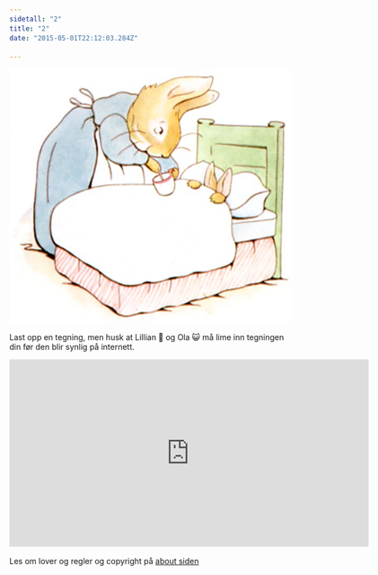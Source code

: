 ```yaml
---
sidetall: "2"
title: "2"
date: "2015-05-01T22:12:03.284Z"

---
```





![Geir Gliser'n Grevling & Herr Havre Rev](./2.jpg)
<!--
Alle dyrene i LilloSkogen er redde for at Herr Havre Rev skal spise dem, bortsett fra Geir Grevling. Geir Grevling har nemlig så skarpe tenner og så kraftige kjevemuskler at han kan bite seg fast i revebeinet til reven. (TYGG!)

##Del 2 av

#Gru-somme Grevling Geir

#kidnapper 7 kaninbabyer,

##KaninPappa og Petra Kanini

##og EnhjørningLillian tar opp jakten

Laget av legendariske
##BEATRIX POTTER

i samarbeid med
##Lillian Raae-Vea (4)
og hennes
##Muntre Bande
av venner og (Ola Vea)






##Her er dine tegninger:

![Amund_kaniner_side_2](./Amund_kaniner_side_3.JPG)

![Ida_side_2_](./Ida_side_2.png)

 ![Viktor_side_2_](./Viktor2.png)


##Tusen takk
for at du var dugnadsdeltager og lastet opp en tegning til vår felles [Gatsby barnebokbutikk](https://www.gatsbyjs.org/tutorial/).

Hilsen Lillian 🦄 og Ola 😺 i laboraturiet i det bittelille Hvite Hus på Rodeløkka, Oslo, Norway, Earth, next to Venus.
-->
Last opp en tegning, men husk at Lillian 🦄 og Ola 😺 må lime inn tegningen din før den blir synlig på internett.


<iframe src="https://docs.google.com/forms/d/e/1FAIpQLSdaU1qxlU76iRXUClnxtVycECOt0wqjnCQ8tT6mIzPJxbwDUg/viewform?embedded=true" width="640" height="333" frameborder="0" marginheight="0" marginwidth="0">Loading...</iframe>

Les om lover og regler og copyright
på [about siden](/about/)

<!-- kart til købb <iframe src="https://www.google.com/maps/embed?pb=!1m28!1m12!1m3!1d1000.052956067385!2d10.78582562411509!3d59.91378958952722!2m3!1f0!2f0!3f0!3m2!1i1024!2i768!4f13.1!4m13!3e2!4m5!1s0x46416e56b543cf25%3A0x5f0e38c8b8494106!2zRW5zasO4IFQsIE9zbG8!3m2!1d59.914665!2d10.787479099999999!4m5!1s0x46416e56e6bf1361%3A0x7921f4ed3a6bbca1!2sChildren&#39;s+Organic+Animal+Farm+(Kampen+Barnebondeg%C3%A5rd)%2C+Skedsmogata+23%2C+0655+Oslo!3m2!1d59.9131985!2d10.7850846!5e0!3m2!1sen!2sno!4v1556634017925!5m2!1sen!2sno" width="600" height="450" frameborder="0" style="border:0" allowfullscreen></iframe> -->

<!--
![Amund_kaniner_side_2_Tegnet_på_KØBB_bursdagen_Lillian_og_Ola_tillatelse_fra_Jorn_Andre](./Amund_kaniner_side_2_Tegnet_på_KØBB_bursdagen_Lillian_og_Ola_tillatelse_fra_Jorn_Andre.JPG)

Julius Jezevec
Jezevec = grevling? på czech-->

<!-- ![Geir Gliser'n Grevling & Herr Havre Rev](./image003.jpg) -->
